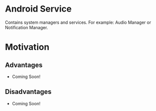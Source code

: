 Android Service
===============

Contains system managers and services. For example: Audio Manager or Notification Manager.

# Motivation

## Advantages

- Coming Soon!

## Disadvantages

- Coming Soon!
